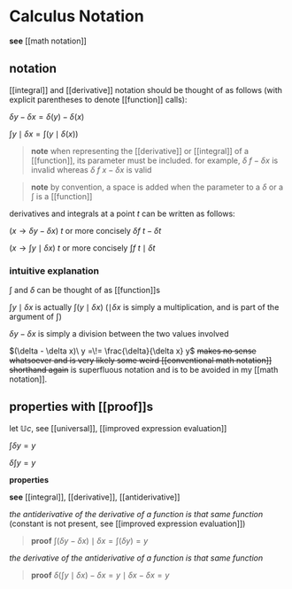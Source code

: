 # Calculus Notation

**see** [[math notation]]

## notation

[[integral]] and [[derivative]] notation should be thought of as follows (with explicit parentheses to denote [[function]] calls):

$\delta y - \delta x = \delta(y) - \delta(x)$

$\int y \mid \delta x = \int (y \mid \delta(x))$

> **note** when representing the [[derivative]] or [[integral]] of a [[function]], its parameter must be included. for example, $\delta\ f - \delta x$ is invalid whereas $\delta\ f\ x - \delta x$ is valid

> **note** by convention, a space is added when the parameter to a $\delta$ or a $\int$ is a [[function]]

derivatives and integrals at a point $t$ can be written as follows:

$(x \rightarrow \delta y - \delta x)\ t$ or more concisely $\delta f\ t - \delta t$

$(x \rightarrow \int y \mid \delta x)\ t$ or more concisely $\int f\ t \mid \delta t$

### intuitive explanation

$\int$ and $\delta$ can be thought of as [[function]]s

$\int y \mid \delta x$ is actually $\int (y \mid \delta x)$ ($\mid \delta x$ is simply a multiplication, and is part of the argument of $\int$)

$\delta y - \delta x$ is simply a division between the two values involved

$(\delta - \delta x)\ y =\!= \frac{\delta}{\delta x} y$ ~~makes no sense whatsoever and is very likely some weird [[conventional math notation]] shorthand again~~ is superfluous notation and is to be avoided in my [[math notation]].

## properties with [[proof]]s

let $\mathbb U c$, see [[universal]], [[improved expression evaluation]]

$\int \delta y = y$

$\delta \int y = y$

**properties**

**see** [[integral]], [[derivative]], [[antiderivative]]

_the antiderivative of the derivative of a function is that same function_ (constant is not present, see [[improved expression evaluation]])

> **proof** $\int (\delta y - \delta x) \mid \delta x = \int (\delta y) = y$

_the derivative of the antiderivative of a function is that same function_

> **proof** $\delta (\int y \mid \delta x) - \delta x = y \mid \delta x - \delta x = y$
